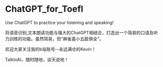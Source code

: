 # ChatGPT_for_Toefl
Use ChatGPT to practice your listening and speaking!

将语音识别,文本朗读功能与强大的ChatGPT相结合，打造出一个简易的口语及听力训练的功能。虽然简易，但“麻雀虽小五脏俱全”。

欢迎大家关注我的b站账号--永远满仓的Kevin！

TalktoAI，随时随地，谈天说地！
